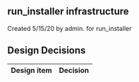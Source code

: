 ## run_installer infrastructure

Created 5/15/20 by admin. for run_installer


## Design Decisions
| Design item                | Decision|
| :----------------------------------- | :--------------------------------------------------------------------------------|
